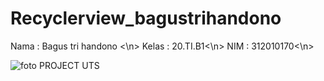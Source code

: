 # Recyclerview_bagustrihandono
Nama : Bagus tri handono <\n>
Kelas : 20.TI.B1<\n>
NIM : 312010170<\n>


![foto](https://drive.google.com/file/d/1WpTlxB7ZHXUaoai9bqd_H5l8fHfHOj0v/view?usp=share_link)
PROJECT UTS 
